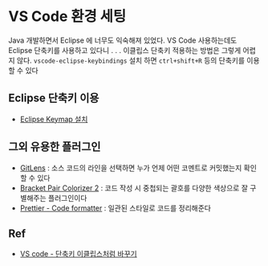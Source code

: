 # VS Code 환경 세팅
Java 개발하면서 Eclipse 에 너무도 익숙해져 있었다. VS Code 사용하는데도 Eclipse 단축키를 사용하고 있다니 . . . 이클립스 단축키 적용하는 방법은 그렇게 어렵지 않다. `vscode-eclipse-keybindings` 설치 하면 `ctrl+shift+R` 등의 단축키를 이용할 수 있다 

## Eclipse 단축키 이용
- [Eclipse Keymap 설치](https://marketplace.visualstudio.com/items?itemName=alphabotsec.vscode-eclipse-keybindings)

## 그외 유용한 플러그인
- [GitLens](https://marketplace.visualstudio.com/items?itemName=eamodio.gitlens) : 소스 코드의 라인을 선택하면 누가 언제 어떤 코멘트로 커밋했는지 확인할 수 있다
- [Bracket Pair Colorizer 2](https://marketplace.visualstudio.com/items?itemName=CoenraadS.bracket-pair-colorizer-2) : 코드 작성 시 중첩되는 괄호를 다양한 색상으로 잘 구별해주는 플러그인이다
- [Prettier - Code formatter](https://marketplace.visualstudio.com/items?itemName=esbenp.prettier-vscode) : 일관된 스타일로 코드를 정리해준다

## Ref
- [VS code - 단축키 이클립스처럼 바꾸기](https://gocoder.tistory.com/1423)